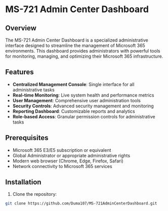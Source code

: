 # MS-721 Admin Center Dashboard

## Overview
The MS-721 Admin Center Dashboard is a specialized administrative interface designed to streamline the management of Microsoft 365 environments. This dashboard provides administrators with powerful tools for monitoring, managing, and optimizing their Microsoft 365 infrastructure.

## Features
- **Centralized Management Console**: Single interface for all administrative tasks
- **Real-time Monitoring**: Live system health and performance metrics
- **User Management**: Comprehensive user administration tools
- **Security Controls**: Advanced security management and monitoring
- **Reporting Dashboard**: Customizable reports and analytics
- **Role-based Access**: Granular permission controls for administrative tasks

## Prerequisites
- Microsoft 365 E3/E5 subscription or equivalent
- Global Administrator or appropriate administrative rights
- Modern web browser (Chrome, Edge, Firefox, Safari)
- Network connectivity to Microsoft 365 services

## Installation
1. Clone the repository:
```bash
git clone https://github.com/Duma107/MS-721AdminCenterDashboard.git
